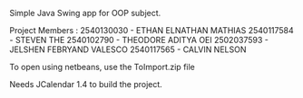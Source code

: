 Simple Java Swing app for OOP subject.

Project Members : 
2540130030 - ETHAN ELNATHAN MATHIAS
2540117584 - STEVEN THE 
2540102790 - THEODORE ADITYA OEI
2502037593 - JELSHEN FEBRYAND VALESCO
2540117565 - CALVIN NELSON

To open using netbeans, use the ToImport.zip file

Needs JCalendar 1.4 to build the project.
